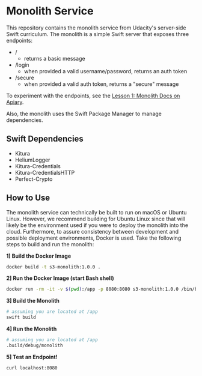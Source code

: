 # Monolith Service

This repository contains the monolith service from Udacity's server-side Swift curriculum. The monolith is a simple Swift server that exposes three endpoints:

- /
  - returns a basic message
- /login
  - when provided a valid username/password, returns an auth token
- /secure
  - when provided a valid auth token, returns a "secure" message

To experiment with the endpoints, see the [Lesson 1: Monolith Docs on Apiary](http://docs.l1monolith.apiary.io/#).

Also, the monolith uses the Swift Package Manager to manage dependencies.

## Swift Dependencies

- Kitura
- HeliumLogger
- Kitura-Credentials
- Kitura-CredentialsHTTP
- Perfect-Crypto

## How to Use

The monolith service can technically be built to run on macOS or Ubuntu Linux. However, we recommend building for Ubuntu Linux since that will likely be the environment used if you were to deploy the monolith into the cloud. Furthermore, to assure consistency between development and possible deployment environments, Docker is used. Take the following steps to build and run the monolith:

**1] Build the Docker Image**

```bash
docker build -t s3-monolith:1.0.0 .
```

**2] Run the Docker Image (start Bash shell)**

```bash
docker run -rm -it -v $(pwd):/app -p 8080:8080 s3-monolith:1.0.0 /bin/bash
```

**3] Build the Monolith**

```bash
# assuming you are located at /app
swift build
```

**4] Run the Monolith**

```bash
# assuming you are located at /app
.build/debug/monolith
```

**5] Test an Endpoint!**

```bash
curl localhost:8080
```
